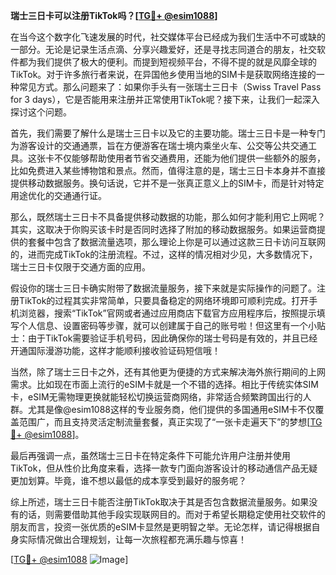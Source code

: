 **瑞士三日卡可以注册TikTok吗？[[TG💪+ @esim1088](https://t.me/s/esim1088)]**

在当今这个数字化飞速发展的时代，社交媒体平台已经成为我们生活中不可或缺的一部分。无论是记录生活点滴、分享兴趣爱好，还是寻找志同道合的朋友，社交软件都为我们提供了极大的便利。而提到短视频平台，不得不提的就是风靡全球的TikTok。对于许多旅行者来说，在异国他乡使用当地的SIM卡是获取网络连接的一种常见方式。那么问题来了：如果你手头有一张瑞士三日卡（Swiss Travel Pass for 3 days），它是否能用来注册并正常使用TikTok呢？接下来，让我们一起深入探讨这个问题。

首先，我们需要了解什么是瑞士三日卡以及它的主要功能。瑞士三日卡是一种专门为游客设计的交通通票，旨在方便游客在瑞士境内乘坐火车、公交等公共交通工具。这张卡不仅能够帮助使用者节省交通费用，还能为他们提供一些额外的服务，比如免费进入某些博物馆和景点。然而，值得注意的是，瑞士三日卡本身并不直接提供移动数据服务。换句话说，它并不是一张真正意义上的SIM卡，而是针对特定用途优化的交通通行证。

那么，既然瑞士三日卡不具备提供移动数据的功能，那么如何才能利用它上网呢？其实，这取决于你购买该卡时是否同时选择了附加的移动数据服务。如果运营商提供的套餐中包含了数据流量选项，那么理论上你是可以通过这款三日卡访问互联网的，进而完成TikTok的注册流程。不过，这样的情况相对少见，大多数情况下，瑞士三日卡仅限于交通方面的应用。

假设你的瑞士三日卡确实附带了数据流量服务，接下来就是实际操作的问题了。注册TikTok的过程其实非常简单，只要具备稳定的网络环境即可顺利完成。打开手机浏览器，搜索“TikTok”官网或者通过应用商店下载官方应用程序后，按照提示填写个人信息、设置密码等步骤，就可以创建属于自己的账号啦！但这里有一个小贴士：由于TikTok需要验证手机号码，因此确保你的瑞士号码是有效的，并且已经开通国际漫游功能，这样才能顺利接收验证码短信哦！

当然，除了瑞士三日卡之外，还有其他更为便捷的方式来解决海外旅行期间的上网需求。比如现在市面上流行的eSIM卡就是一个不错的选择。相比于传统实体SIM卡，eSIM无需物理更换就能轻松切换运营商网络，非常适合频繁跨国出行的人群。尤其是像@esim1088这样的专业服务商，他们提供的多国通用eSIM卡不仅覆盖范围广，而且支持灵活定制流量套餐，真正实现了“一张卡走遍天下”的梦想[[TG💪+ @esim1088](https://t.me/s/esim1088)]。

最后再强调一点，虽然瑞士三日卡在特定条件下可能允许用户注册并使用TikTok，但从性价比角度来看，选择一款专门面向游客设计的移动通信产品无疑更加划算。毕竟，谁不想以最低的成本享受到最好的服务呢？

综上所述，瑞士三日卡能否注册TikTok取决于其是否包含数据流量服务。如果没有的话，则需要借助其他手段实现联网目的。而对于希望长期稳定使用社交软件的朋友而言，投资一张优质的eSIM卡显然是更明智之举。无论怎样，请记得根据自身实际情况做出合理规划，让每一次旅程都充满乐趣与惊喜！ 

[[TG💪+ @esim1088](https://t.me/s/esim1088) ![Image](https://i.postimg.cc/4NQfJmqS/Snipaste-2025-05-13-00-14-12.png)]